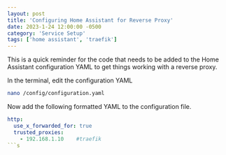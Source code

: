 ```yaml
---
layout: post
title: 'Configuring Home Assistant for Reverse Proxy'
date: 2023-1-24 12:00:00 -0500
category: 'Service Setup'
tags: ['home assistant', 'traefik']
---
```


This is a quick reminder for the code that needs to be added to the Home Assistant configuration YAML to get things working with a reverse proxy.

<!--more-->

In the terminal, edit the configuration YAML

```bash
nano /config/configuration.yaml
```

Now add the following formatted YAML to the configuration file. 

```yaml
http:
  use_x_forwarded_for: true
  trusted_proxies:
    - 192.168.1.10    #traefik
```s